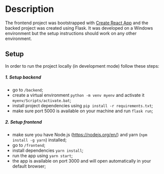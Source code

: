 # Description

The frontend project was bootstrapped with [Create React App](https://github.com/facebook/create-react-app) and the backed project was created using Flask. It was developed on a Windows environment but the setup instructions should work on any other environment.

## Setup

In order to run the project locally (in development mode) follow these steps:

##### 1. Setup backend

- go to `/backend`;
- create a virtual environment `python -m venv myenv` and activate it `myenv/Scripts/activate.bat`;
- install project dependencies using `pip install -r requirements.txt`;
- make sure port 5000 is available on your machine and run `flask run`;


##### 2. Setup frontend

- make sure you have Node.js (https://nodejs.org/en/) and yarn (`npm install -g yarn`) installed;
- go to `/frontend`;
- install dependencies `yarn install`;
- run the app using `yarn start`;
- the app is available on port 3000 and will open automatically in your default browser;

